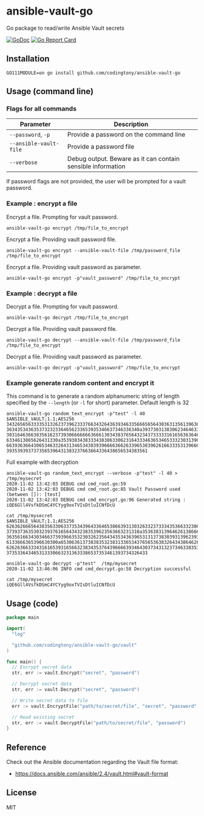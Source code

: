 # ansible-vault-go

Go package to read/write Ansible Vault secrets

[![GoDoc](https://godoc.org/github.com/sosedoff/ansible-vault-go?status.svg)](https://godoc.org/github.com/sosedoff/ansible-vault-go)
[![Go Report Card](https://goreportcard.com/badge/github.com/sosedoff/ansible-vault-go)](https://goreportcard.com/report/github.com/sosedoff/ansible-vault-go)

## Installation

```
GO111MODULE=on go install github.com/codingtony/ansible-vault-go
```

## Usage (command line)

### Flags for all commands

| Parameter | Description |
| ---- | ---- |
| `--password`, `-p` | Provide a password on the command line |
| `--ansible-vault-file` | Provide a password file |
| `--verbose`  | Debug output. Beware as it can contain sensible information |

If password flags are not provided, the user will be prompted for a vault password.

### Example : encrypt a file

Encrypt a file. Prompting for vault password.
```
ansible-vault-go encrypt /tmp/file_to_encrypt
```
Encrypt a file. Providing vault password file.
```
ansible-vault-go encrypt --ansible-vault-file /tmp/password_file /tmp/file_to_encrypt
```
Encrypt a file. Providing vault password as parameter.
```
ansible-vault-go encrypt -p"vault_password" /tmp/file_to_encrypt
```

### Example : decrypt a file
Decrypt a file. Prompting for vault password.
```
ansible-vault-go decrypt /tmp/file_to_encrypt
```
Decrypt a file. Providing vault password file.
```
ansible-vault-go decrypt --ansible-vault-file /tmp/password_file /tmp/file_to_encrypt
```
Decrypt a file. Providing vault password as parameter.
```
ansible-vault-go decrypt -p"vault_password" /tmp/file_to_encrypt
```
### Example generate random content and encrypt it
This command is to generate a random alphanumeric string of length specified by the `--length` (or `-l` for short)  parameter. Default length is 32



```
ansible-vault-go random_text_encrypt -p"test" -l 40
$ANSIBLE_VAULT;1.1;AES256
34326565633335313262373962333766343264363934633566656564303631356139636164643730
3634353436353732323364656233653935346637346336340a393730313830623464633437363564
30316463663835616237393066666663666130343837656432343733333161656363646536346531
6334613865626431330a353938343833343838633062316433346365346533323031396437666663
66393636643065346332643134653438393966663662633965383962616633353139666265616531
3935393937373565396431383237663664336438656534383561
```

Full example with decryption

```
ansible-vault-go random_text_encrypt --verbose -p"test" -l 40 > /tmp/mysecret
2020-11-02 13:42:03 DEBUG cmd cmd_root.go:59 
2020-11-02 13:42:03 DEBUG cmd cmd_root.go:85 Vault Password used (between []): [test]
2020-11-02 13:42:03 DEBUG cmd cmd_encrypt.go:96 Generated string : iQE6Gll4VsfkDSmC4YCYyg9oxTVIsDtluICNfDcU

cat /tmp/mysecret 
$ANSIBLE_VAULT;1.1;AES256
62636266656438356330633735343964336465386639313032633237333435366332386565353037
3739373635303239376165643432383539623563663231310a353638313964626138666136383630
36356166343034663739396635323032623564343534363965313137383039313962393663633235
6133666365396630300a653063613738383532383133653437656536383264343864626265636230
62626366333431616539316566323834353764396666393464303734313237346338353161363638
3735336434653133306632313633386537353461393734326433

ansible-vault-go decrypt -p"test"  /tmp/mysecret
2020-11-02 13:46:06 INFO cmd cmd_decrypt.go:58 Decryption successful

cat /tmp/mysecret 
iQE6Gll4VsfkDSmC4YCYyg9oxTVIsDtluICNfDcU
```

## Usage (code)

```go
package main

import(
  "log"

  "github.com/codingtony/ansible-vault-go/vault"
)

func main() {
  // Encrypt secret data
  str, err := vault.Encrypt("secret", "password")

  // Decrypt secret data
  str, err := vault.Decrypt("secret", "password")

  // Write secret data to file
  err := vault.EncryptFile("path/to/secret/file", "secret", "password")

  // Read existing secret
  str, err := vault.DecryptFile("path/to/secret/file", "password")
}
```

## Reference

Check out the Ansible documentation regarding the Vault file format:

- https://docs.ansible.com/ansible/2.4/vault.html#vault-format

## License

MIT